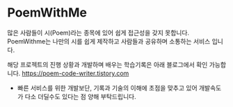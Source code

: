 # PoemWithMe
많은 사람들이 시(Poem)라는 종목에 있어 쉽게 접근성을 갖지 못합니다.
PoemWithme는 나만의 시를 쉽게 제작하고 사람들과 공유하며 소통하는 서비스 입니다.

해당 프로젝트의 진행 상황과 개발하며 배우는 학습기록은 아래 블로그에서 확인 가능합니다.
https://poem-code-writer.tistory.com

- 빠른 서비스를 위한 개발보단, 기록과 기술의 이해에 초점을 맞추고 있어 개발속도가 다소 더딜수도 있다는 점 양해 부탁드립니다.

